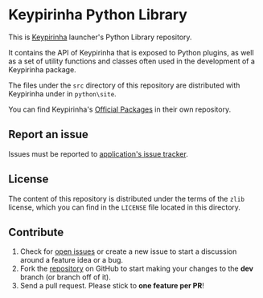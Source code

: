 # Keypirinha Python Library

This is [Keypirinha](http://keypirinha.com) launcher's Python Library
repository.

It contains the API of Keypirinha that is exposed to Python plugins, as well as
a set of utility functions and classes often used in the development of a
Keypirinha package.

The files under the `src` directory of this repository are distributed with
Keypirinha under in `python\site`.

You can find Keypirinha's [Official Packages][packs_repo] in their own
repository.

## Report an issue

Issues must be reported to [application's issue tracker][app_issues].

## License

The content of this repository is distributed under the terms of the `zlib`
license, which you can find in the `LICENSE` file located in this directory.

## Contribute

1. Check for [open issues][app_issues] or create a new issue to start a
   discussion around a feature idea or a bug.
2. Fork the [repository][kppl_repo] on GitHub to start making your changes to
   the **dev** branch (or branch off of it).
3. Send a pull request.
   Please stick to **one feature per PR**!

[app_issues]: https://github.com/Keypirinha/Keypirinha/issues
[kppl_repo]: https://github.com/Keypirinha/PythonLib
[packs_repo]: https://github.com/Keypirinha/Packages
